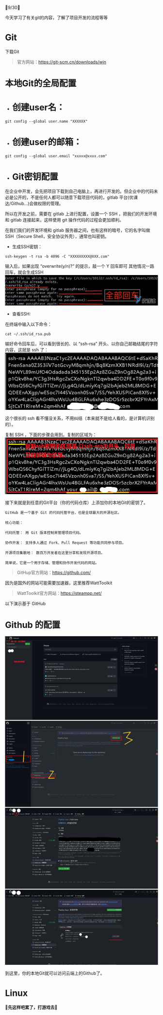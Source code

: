 🐻9/30🐻

今天学习了有关git的内容，了解了项目开发的流程等等
# Git
下载Git
>官方网站：https://git-scm.cn/downloads/win
# 本地Git的全局配置
* # 创建user名：
```
git config --global user.name "XXXXXX"  
```
* # 创建user的邮箱：
```
git config --global user.email "xxxxx@xxxx.com"  
```
* # Git密钥配置 

在企业中开发，会先把项目下载到自己电脑上，再进行开发的。但企业中的代码未必是公开的，不是任何人都可以随意下载项目代码的，gitlab 平台(优课达/Github...)会做权限的管理。

所以在开发之前，需要在 gitlab 上进行配置，设置一个 SSH ，把我们的开发环境和 gitlab 连接起来，这样使用 git 操作代码的过程会更加顺利。

在我们我们的开发环境和 gitlab 服务器之间，也有这样的暗号，它的名字叫做 SSH（Secure Shell，安全协议外壳），通常也叫密钥。


  * 生成SSH密钥：

```
ssh-keygen -t rsa -b 4096 -C "XXXXXXXXX@XXX.com"
```
输入后，如果出现 “overwrite(y/n)?” 的提示，敲一个 Y 回车即可
其他情况一路回车，就会生成SSH
![](照片文件夹/g100-2-5.12.png)

  * 查看SSH:

在终端中输入以下命令：
```
cat ~/.ssh/id_rsa.pub
```
输好命令回车后，可以看到很长的、以 “ssh-rsa” 开头、以你自己邮箱结尾的字符内容，这就是 ssh 了：
![](照片文件夹/ssh1.png)

这个很长的 ssh 看不懂没关系，不用纠结（本来就不是给人看的，是计算机识别的）。

复制 SSH ，下面的步骤会用到。复制的区域为：
![](照片文件夹/sshfuzhi.png)

接下来就是到任意的Git平台（你的代码仓库）上添加你的本地Git的密钥了。

```
GitHub 是一个基于 Git 的代码托管平台，也是全球最大的开源社区。

​核心功能：​​

​代码托管：​​ 用 Git 版本控制来管理项目代码。

​协作开发：​​ 支持多人通过 Fork、Pull Request 等功能共同参与项目。

​开源项目集散地：​​ 数百万开发者在这里分享和发现开源项目。

简单说，它是一个用于存储、管理和协作开发代码的网站。
```
>GitHup官方网站：https://github.com/

因为是国外的网站可能需要加速器，这里推荐WattToolkit
>WattToolkit官方网站：https://steampp.net/

以下演示基于 GitHub

# Github 的配置

![](照片文件夹/githup0.1.png)
![](照片文件夹/githup1.png)
![](照片文件夹/GITHUP2.png)
![](照片文件夹/GITHUP3.png)


到这里，你的本地Git就可以访问云端上的Github了。

























# Linux


**🐻先这样吧累了，打游戏去🐻**
